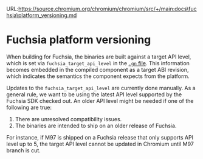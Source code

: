 URL:https://source.chromium.org/chromium/chromium/src/+/main:docs\fuchsia\platform_versioning.md
# Fuchsia platform versioning

When building for Fuchsia, the binaries are built against a target API level,
which is set via `fuchsia_target_api_level` in the [`.gn` file](../../.gn). This
information becomes embedded in the compiled component as a target ABI
revision, which indicates the semantics the component expects from the
platform.

Updates to the `fuchsia_target_api_level` are currently done manually. As a
general rule, we want to be using the latest API level supported by the Fuchsia
SDK checked out. An older API level might be needed if one of the following are
true:

1. There are unresolved compatibility issues.
2. The binaries are intended to ship on an older release of Fuchsia.

For instance, if M97 is shipped on a Fuchsia release that only supports API
level up to 5, the target API level cannot be updated in Chromium until M97
branch is cut.
